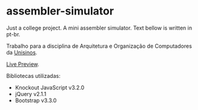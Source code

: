 assembler-simulator
===================

Just a college project. A mini assembler simulator. Text bellow is written in pt-br.

Trabalho para a disciplina de Arquitetura e Organização de Computadores da [Unisinos](http://www.unisinos.br/).

[Live Preview](http://rafaeleyng.github.io/assembler-simulator/).

Bibliotecas utilizadas:

* Knockout JavaScript v3.2.0
* jQuery v2.1.1
* Bootstrap v3.3.0
